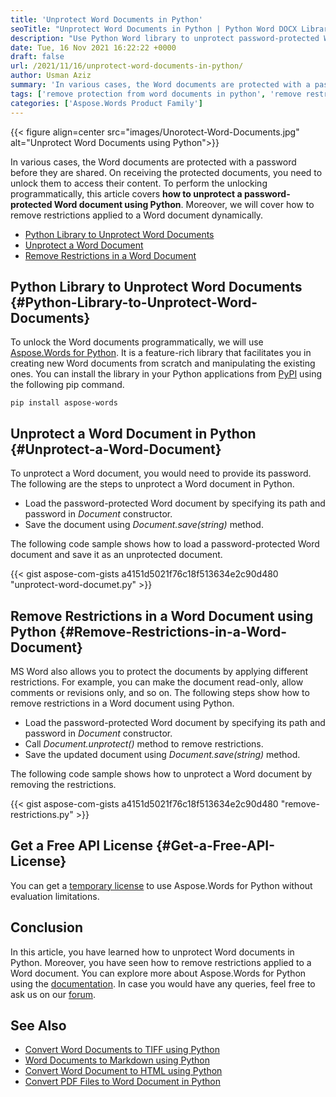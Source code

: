 ```yaml
---
title: 'Unprotect Word Documents in Python'
seoTitle: "Unprotect Word Documents in Python | Python Word DOCX Library"
description: "Use Python Word library to unprotect password-protected Word DOCX or DOC documents programmatically. Remove protection in Word documents dynamically."
date: Tue, 16 Nov 2021 16:22:22 +0000
draft: false
url: /2021/11/16/unprotect-word-documents-in-python/
author: Usman Aziz
summary: 'In various cases, the Word documents are protected with a password before they are shared. On receiving the protected documents, you need to unlock them to access their content. To perform the unlocking programmatically, this article covers **how to unprotect a password-protected Word document using Python**. Moreover, we will cover how to remove restrictions applied to a Word document dynamically.'
tags: ['remove protection from word documents in python', 'remove restrictions from word document in python', 'unprotect word documents in python']
categories: ['Aspose.Words Product Family']
---
```




{{< figure align=center src="images/Unorotect-Word-Documents.jpg" alt="Unprotect Word Documents using Python">}}


In various cases, the Word documents are protected with a password before they are shared. On receiving the protected documents, you need to unlock them to access their content. To perform the unlocking programmatically, this article covers **how to unprotect a password-protected Word document using Python**. Moreover, we will cover how to remove restrictions applied to a Word document dynamically.

*   [Python Library to Unprotect Word Documents][1]
*   [Unprotect a Word Document][2]
*   [Remove Restrictions in a Word Document][3]

## Python Library to Unprotect Word Documents {#Python-Library-to-Unprotect-Word-Documents}

To unlock the Word documents programmatically, we will use [Aspose.Words for Python][4]. It is a feature-rich library that facilitates you in creating new Word documents from scratch and manipulating the existing ones. You can install the library in your Python applications from [PyPI][5] using the following pip command.

```
pip install aspose-words 
```

## Unprotect a Word Document in Python {#Unprotect-a-Word-Document}

To unprotect a Word document, you would need to provide its password. The following are the steps to unprotect a Word document in Python.

*   Load the password-protected Word document by specifying its path and password in _Document_ constructor.
*   Save the document using _Document.save(string)_ method.

The following code sample shows how to load a password-protected Word document and save it as an unprotected document.

{{< gist aspose-com-gists a4151d5021f76c18f513634e2c90d480 "unprotect-word-documet.py" >}}

## Remove Restrictions in a Word Document using Python {#Remove-Restrictions-in-a-Word-Document}

MS Word also allows you to protect the documents by applying different restrictions. For example, you can make the document read-only, allow comments or revisions only, and so on. The following steps show how to remove restrictions in a Word document using Python.

*   Load the password-protected Word document by specifying its path and password in _Document_ constructor.
*   Call _Document.unprotect()_ method to remove restrictions.
*   Save the updated document using _Document.save(string)_ method.

The following code sample shows how to unprotect a Word document by removing the restrictions.

{{< gist aspose-com-gists a4151d5021f76c18f513634e2c90d480 "remove-restrictions.py" >}}

## Get a Free API License {#Get-a-Free-API-License}

You can get a [temporary license][6] to use Aspose.Words for Python without evaluation limitations.

## Conclusion

In this article, you have learned how to unprotect Word documents in Python. Moreover, you have seen how to remove restrictions applied to a Word document. You can explore more about Aspose.Words for Python using the [documentation][7]. In case you would have any queries, feel free to ask us on our [forum][8].

## See Also

*   [Convert Word Documents to TIFF using Python][9]
*   [Word Documents to Markdown using Python][10]
*   [Convert Word Document to HTML using Python][11]
*   [Convert PDF Files to Word Document in Python][12]




[1]: #Python-Library-to-Unprotect-Word-Documents
[2]: #Unprotect-a-Word-Document
[3]: #Remove-Restrictions-in-a-Word-Document
[4]: https://products.aspose.com/words/python/
[5]: https://pypi.org/project/aspose-words/
[6]: https://purchase.aspose.com/temporary-license
[7]: https://docs.aspose.com/words/python/product-overview/
[8]: https://forum.aspose.com/
[9]: https://blog.aspose.com/2021/11/08/convert-word-to-tiff-using-python/
[10]: https://blog.aspose.com/2021/11/05/convert-word-to-markdown-using-python/
[11]: https://blog.aspose.com/2021/11/01/convert-word-to-html-in-python/
[12]: https://blog.aspose.com/2021/10/29/convert-pdf-to-word-in-python/





